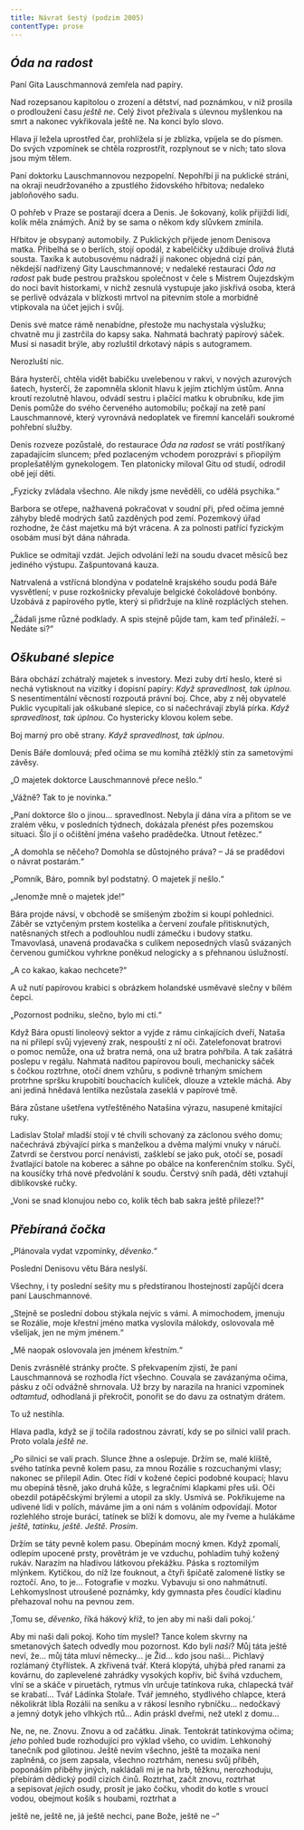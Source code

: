 ```yaml
---
title: Návrat šestý (podzim 2005)
contentType: prose
---
```


## _Óda na radost_

Paní Gita Lauschmannová zemřela nad papíry.

Nad rozepsanou kapitolou o zrození a dětství, nad poznámkou, v níž prosila o prodloužení času _ještě ne_. Celý život přežívala s úlevnou myšlenkou na smrt a nakonec vykřikovala ještě ne. Na konci bylo slovo.

Hlava jí ležela uprostřed čar, prohlížela si je zblízka, vpíjela se do písmen. Do svých vzpomínek se chtěla rozprostřít, rozplynout se v nich; tato slova jsou mým tělem.

  

Paní doktorku Lauschmannovou nezpopelní. Nepohřbí ji na puklické stráni, na okraji neudržovaného a zpustlého židovského hřbitova; nedaleko jabloňového sadu.

O pohřeb v Praze se postarají dcera a Denis. Je šokovaný, kolik přijíždí lidí, kolik měla známých. Aniž by se sama o někom kdy slůvkem zmínila.

Hřbitov je obsypaný automobily. Z Puklických přijede jenom Denisova matka. Přibelhá se o berlích, stojí opodál, z kabelčičky uždibuje drolivá žlutá sousta. Taxíka k autobusovému nádraží jí nakonec objedná cizí pán, někdejší nadřízený Gity Lauschmannové; v nedaleké restauraci _Óda na radost_ pak bude pestrou pražskou společnost v čele s Mistrem Oujezdským do noci bavit historkami, v nichž zesnulá vystupuje jako jiskřivá osoba, která se perlivě odvázala v blízkosti mrtvol na pitevním stole a morbidně vtipkovala na účet jejich i svůj.

Denis své matce rámě nenabídne, přestože mu nachystala výslužku; chvatně mu ji zastrčila do kapsy saka. Nahmatá bachratý papírový sáček. Musí si nasadit brýle, aby rozluštil drkotavý nápis s autogramem.

Nerozluští nic.

  

Bára hysterčí, chtěla vidět babičku uvelebenou v rakvi, v nových azurových šatech, hysterčí, že zapomněla sklonit hlavu k jejím ztichlým ústům. Anna kroutí rezolutně hlavou, odvádí sestru i plačící matku k obrubníku, kde jim Denis pomůže do svého červeného automobilu; počkají na zetě paní Lauschmannové, který vyrovnává nedo­platek ve firemní kanceláři soukromé pohřební služby.

Denis rozveze pozůstalé, do restaurace _Óda na radost_ se vrátí postříkaný zapadajícím sluncem; před pozlaceným vchodem porozpráví s přiopilým proplešatělým gynekologem. Ten platonicky miloval Gitu od studií, odrodil obě její děti.

„Fyzicky zvládala všechno. Ale nikdy jsme nevěděli, co udělá psychika.“

  

Barbora se otřepe, nažhavená pokračovat v soudní při, před očima jemné záhyby bledě modrých šatů zazděných pod zemí. Pozemkový úřad rozhodne, že část majetku má být vrácena. A za polnosti patřící fyzickým osobám musí být dána náhrada.

Puklice se odmítají vzdát. Jejich odvolání leží na soudu dvacet měsíců bez jediného výstupu. Zašpuntovaná kauza.

Natrvalená a vstřícná blondýna v podatelně krajského soudu podá Báře vysvětlení; v puse rozkošnicky převaluje belgické čokoládové bonbóny. Uzobává z papírového pytle, který si přidržuje na klíně rozpláclých stehen.

„Žádali jsme různé podklady. A spis stejně půjde tam, kam teď přináleží. – Nedáte si?“

## _Oškubané slepice_

Bára obchází zchátralý majetek s investory. Mezi zuby drtí heslo, které si nechá vytisknout na vizitky i dopisní papíry: _Když spra­vedlnost, tak úplnou._ S nesentimentální věcností rozpoutá právní boj. Chce, aby z něj obyvatelé Puklic vycupitali jak oškubané slepice, co si načechrávají zbylá pírka. _Když spravedlnost, tak úplnou_. Co hystericky klovou kolem sebe.

Boj marný pro obě strany. _Když spravedlnost, tak úplnou_.

Denis Báře domlouvá; před očima se mu komíhá ztěžklý stín za sametovými závěsy.

„O majetek doktorce Lauschmannové přece nešlo.“

„Vážně? Tak to je novinka.“

„Paní doktorce šlo o jinou… spravedlnost. Nebyla jí dána víra a přitom se ve zralém věku, v posledních týdnech, dokázala přenést přes pozemskou situaci. Šlo jí o očištění jména vašeho pradědečka. Utnout řetězec.“

„A domohla se něčeho? Domohla se důstojného práva? – Já se pradědovi o návrat postarám.“

„Pomník, Báro, pomník byl podstatný. O majetek jí nešlo.“

„Jenomže mně o majetek jde!“

  

Bára projde návsí, v obchodě se smíšeným zbožím si koupí pohlednici. Záběr se vztyčeným prstem kostelíka a červení zoufale přitisknutých, natěsnaných střech a podlouhlou nudlí zámečku i budovy statku. Tmavovlasá, unavená prodavačka s culíkem neposedných vlasů svázaných červenou gumičkou vyhrkne poněkud nelogicky a s přehnanou úslužností.

„A co kakao, kakao nechcete?“

A už nutí papírovou krabici s obrázkem holandské usměvavé slečny v bílém čepci.

„Pozornost podniku, slečno, bylo mi ctí.“

Když Bára opustí linoleový sektor a vyjde z rámu cinkajících dveří, Nataša na ni přilepí svůj vyjevený zrak, nespouští z ní oči. Zatelefonovat bratrovi o pomoc nemůže, ona už bratra nemá, ona už bratra pohřbila. A tak zašátrá poslepu v regálu. Nahmatá naditou papírovou bouli, mechanicky sáček s čočkou roztrhne, otočí dnem vzhůru, s podivně trhaným smíchem protrhne spršku krupobití bouchacích kuliček, dlouze a vztekle máchá. Aby ani jediná hnědavá lentilka nezůstala zaseklá v papírové tmě.

  

Bára zůstane ušetřena vytřeštěného Natašina výrazu, nasupené kmitající ruky.

Ladislav Stolař mladší stojí v té chvíli schovaný za záclonou svého domu; načechrává zbývající pírka s manželkou a dvěma malými vnuky v náručí. Zatvrdí se čerstvou porcí nenávisti, zašklebí se jako puk, otočí se, posadí žvatlající batole na koberec a sáhne po obálce na konferenčním stolku. Syčí, na kousíčky trhá nové předvolání k soudu. Čerstvý sníh padá, děti vztahují diblíkovské ručky.

„Voni se snad klonujou nebo co, kolik těch bab sakra ještě přileze!?“

## _Přebíraná čočka_

„Plánovala vydat vzpomínky, _děvenko_.“

Poslední Denisovu větu Bára neslyší.

Všechny, i ty poslední sešity mu s předstíranou lhostejností zapůjčí dcera paní Lauschmannové.

„Stejně se poslední dobou stýkala nejvíc s vámi. A mimochodem, jmenuju se Rozálie, moje křestní jméno matka vyslovila málokdy, oslovovala mě všelijak, jen ne mým jménem.“

„Mě naopak oslovovala jen jménem křestním.“

  

Denis zvrásnělé stránky pročte. S překvapením zjistí, že paní Lauschmannová se rozhodla říct všechno. Couvala se zavázanýma očima, pásku z očí odvážně shrnovala. Už brzy by narazila na hranici vzpomínek _odtamtud_, odhodlaná ji překročit, ponořit se do davu za ostnatým drátem.

To už nestihla.

Hlava padla, když se jí točila radostnou závratí, kdy se po silnici valil prach. Proto volala _ještě ne_.

  

„Po silnici se valí prach. Slunce žhne a oslepuje. Držím se, malé klíště, svého tatínka pevně kolem pasu, za mnou Rozálie s rozcuchanými vlasy; nakonec se přilepil Adin. Otec řídí v kožené čepici podobné koupací; hlavu mu obepíná těsně, jako druhá kůže, s legračními klapkami přes uši. Oči obezdil potápěčskými brýlemi a utopil za skly. Usmívá se. Pokřikujeme na udivené lidi v polích, máváme jim a oni nám s voláním odpovídají. Motor rozlehlého stroje burácí, tatínek se blíží k domovu, ale my řveme a hulákáme _ještě, tatínku, ještě. Ještě. Prosím_.

Držím se táty pevně kolem pasu. Obepínám mocný kmen. Když zpomalí, odlepím upocené prsty, provětrám je ve vzduchu, pohladím tuhý kožený rukáv. Narazím na hladivou látkovou překážku. Páska s roztomilým mlýnkem. Kytičkou, do níž lze fouknout, a čtyři špičatě zalomené lístky se roztočí. Ano, to je… Fotografie v mozku. Vybavuju si ono nahmátnutí. Lehkomyslnost utroušené poznámky, kdy gymnasta přes čoudící kladinu přehazoval nohu na pevnou zem.

‚Tomu se, _děvenko_, říká hákový kříž, to jen aby mi naši dali pokoj.‘

Aby mi naši dali pokoj. Koho tím myslel? Tance kolem skvrny na smetanových šatech odvedly mou pozornost. Kdo byli _naši_? Můj táta ještě neví, že… můj táta mluví německy… je Žid… kdo jsou naši… Pichlavý rozlámaný čtyřlístek. A zkřivená tvář. Která klopýtá, uhýbá před ranami za kovárnu, do zaplevelené zahrádky vysokých kopřiv, bič švihá vzduchem, vlní se a skáče v piruetách, rytmus vln určuje tatínkova ruka, chlapecká tvář se krabatí… Tvář Ládínka Stolaře. Tvář jemného, stydlivého chlapce, která několikrát líbla Rozálii na seníku a v rákosí lesního rybníčku… nedočkavý a jemný dotyk jeho vlhkých rtů… Adin práskl dveřmi, než utekl z domu…

Ne, ne, ne. Znovu. Znovu a od začátku. Jinak. Tentokrát tatínkovýma očima; _jeho_ pohled bude rozhodující pro výklad všeho, co uvidím. Lehkonohý tanečník pod gilotinou. Ještě nevím všechno, ještě ta mozaika není zaplněná, co jsem zapsala, všechno roztrhám, nenesu svůj příběh, poponáším příběhy jiných, nakládali mi je na hrb, těžknu, nerozhoduju, přebírám dědický podíl cizích činů. Roztrhat, začít znovu, roztrhat a sepisovat _jejich_ osudy, prosít je jako čočku, vhodit do kotle s vroucí vodou, obejmout košík s houbami, roztrhat a

ještě ne, ještě ne, já ještě nechci, pane Bože, ještě ne –“
